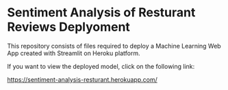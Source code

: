 # Sentiment Analysis of Resturant Reviews Deplyoment
This repository consists of files required to deploy a Machine Learning Web App created with Streamlit on Heroku platform.

If you want to view the deployed model, click on the following link:

https://sentiment-analysis-resturant.herokuapp.com/
